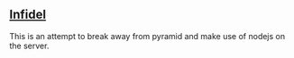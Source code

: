 ## [Infidel](https://en.wikipedia.org/wiki/Infidel_(video_game))

This is an attempt to break away from pyramid and make 
use of nodejs on the server.
